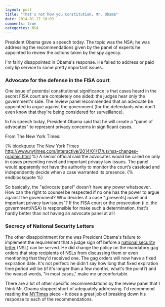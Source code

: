 ```yaml
---
layout: post
title: "That's not how you Constitution, Mr. Obama"
date: 2014-01-17 18:09
comments: true
categories: NSA
---
```


President Obama gave a speech today. The topic was the NSA; he was addressing the recommendations given by the panel of experts he appointed to review the actions taken by the spy agency. 

I'm fairly disappointed in Obama's response. He failed to address or paid only lip service to some pretty important issues.

### Advocate for the defense in the FISA court

One issue of potential constitutional significance is that cases heard in the secret FISA court are completely one sided: the judges hear only the government's side. The review panel recommended that an advocate be appointed to argue against the government (for the defendants who don't even know that they're being considered for surveillance).

In his speech today, President Obama said that he will create a "panel of advocates" to represent privacy concerns in significant cases.

From The New York Times:

{% blockquote The New York Times http://www.nytimes.com/interactive/2014/01/17/us/nsa-changes-graphic.html %}
A senior official said the advocates would be called on only in cases presenting novel and important privacy law issues. The panel would apparently not have the authority to monitor the court’s caseload and independently decide when a case warranted its presence.
{% endblockquote %}

So basically, the "advocate panel" doesn't have any power whatsoever. How can the right to counsel be respected if no one has the power to argue against the government? Who decides if a case "[presents] novel and important privacy law issues"? If the FISA court or the prosecution (i.e. the government/NSA) is responsible for make such a determination, that's hardly better than not having an advocate panel at all!

### Secrecy of National Security Letters

The other disappointment for me was President Obama's failure to implement the requirement that a judge sign off before a [national security letter](http://en.wikipedia.org/wiki/National_security_letter) (NSL) can be served. He did change the policy on the mandatory gag orders that stop recipients of NSLs from discussing them or even mentioning that they'd received one. The gag orders will now have a fixed expiration date. It's not perfect: he didn't say how long that fixed expiration time period will be (if it's longer than a few months, what's the point?) and the weasel words, "in most cases," make me uncomfortable. 

There are a lot of other specific recommendations by the review panel that I think Mr. Obama stopped short of adequately addressing. I'd recommend reading the [NYTimes](http://www.nytimes.com/interactive/2014/01/17/us/nsa-changes-graphic.html) piece - it does a great job of breaking down his response to each of the recommendations.

